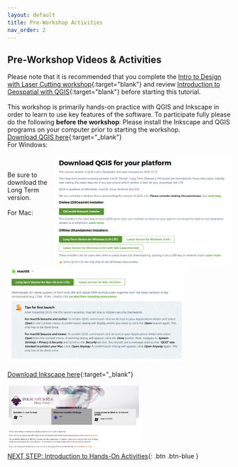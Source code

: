 ```yaml
---
layout: default
title: Pre-Workshop Activities
nav_order: 2
---
```

## Pre-Workshop Videos & Activities
Please note that it is recommended that you complete the [Intro to Design with Laser Cutting workshop](https://uviclibraries.github.io/laser/){:target="blank"} and review [Introduction to Geospatial with QGIS](https://docs.google.com/document/d/1GAnZT7jD-cF-uki0BbqqCYNpYrpRjrHV0TsoZDTLhQM/edit?tab=t.0){:target="blank"} before starting this tutorial. <br>
<br>This workshop is primarily hands-on practice with QGIS and Inkscape in order to learn to use key features of the software. To participate fully please do the following **before the workshop**:
Please install the Inkscape and QGIS programs on your computer prior to starting the workshop.
<br>[Download QGIS here](https://qgis.org/download/){:target="_blank"}
<br> For Windows:<br>
<br><img src="images/q_install.png" style="float:right;width:400px;" alt="QGIS installer"><br>
<br>Be sure to download the Long Term version.<br>
<br> For Mac:<br>
<br> <img src="images/q_install2.png" style = "width:400px;" alt="QGIS installer"><br> 
<br>[Download Inkscape here](https://inkscape.org/release/0.92.4/windows/64-bit/){:target="_blank"}<br> 
<br> <img src="images/is_install.png" style="width:300px;" alt="Inkscape Installer"><br>
[NEXT STEP: Introduction to Hands-On Activities](activities-intro.html){: .btn .btn-blue }
